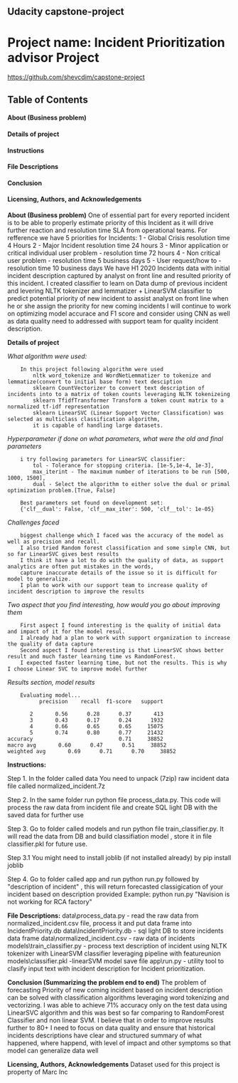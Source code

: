 ## Udacity capstone-project
# Project name: Incident Prioritization advisor Project
https://github.com/shevcdim/capstone-project

## Table of Contents
####    About (Business problem)
####    Details of project
####    Instructions
####    File Descriptions
####    Conclusion
####    Licensing, Authors, and Acknowledgements

**About (Business problem)**
    One of essential part for every reported incident is to be able to properly estimate priority of this Incident as it will drive further reaction and resolution time SLA from       operational teams.
    For refference we have 5 priorities for Incidents:
    1 - Global Crisis resolution time 4 Hours
    2 - Major Incident resolution time 24 hours
    3 - Minor application or critical individual user problem - resolution time 72 hours
    4 - Non critical user problem - resolution time 5 business days
    5 - User request/how to - resolution time 10 business days
    We have H1 2020 Incidents data with initial incident description captured by analyst on front line and resulted priority of this incident.
    I created classifier to learn on Data dump of previous incident and levering NLTK tokenizer and lemmatizer + LinearSVM classifier to predict potential priority of new              incident to assist analyst on front line when he or she assign the priority for new coming incidents
    I will continue to work on optimizing model accurace and F1 score and consider using CNN as well as data quality need to addressed with support team for quality incident           description.

**Details of project**

*What algorithm were used:*

        In this project following algorithm were used
            nltk word_tokenize and WordNetLemmatizer to tokenize and lemmatize(convert to initial base form) text desciption
            sklearn CountVectorizer to convert text description of incidents into to a matrix of token counts leveraging NLTK tokenizeing
            sklearn TfidfTransformer Transform a token count matrix to a normalized tf-idf representation 
            sklearn LinearSVC (Linear Support Vector Classification) was selected as multiclass classification algorithm, 
            it is capable of handling large datasets.
            
*Hyperparameter if done on what parameters, what were the old and final parameters*

        i try following parameters for LinearSVC classifier:
            tol - Tolerance for stopping criteria. [1e-5,1e-4, 1e-3],
            max_iterint - The maximum number of iterations to be run [500, 1000, 1500],
            dual - Select the algorithm to either solve the dual or primal optimization problem.[True, False]
      
        Best parameters set found on development set:
        {'clf__dual': False, 'clf__max_iter': 500, 'clf__tol': 1e-05} 
        
*Challenges faced*

        biggest challenge which I faced was the accuracy of the model as well as precision and recall.
        I also tried Random forest classification and some simple CNN, but so far LinearSVC gives best results
        I think it have a lot to do with the quality of data, as support analytics are often put mistakes in the words, 
        capture inaccurate details of the issue so it is difficult for model to generalize.
        I plan to work with our support team to increase quality of incident description to improve the results
        
*Two aspect that you find interesting, how would you go about improving them*

        First aspect I found interesting is the quality of initial data and impact of it for the model resul. 
        I already had a plan to work with support organization to increase the quality of data capture
        Second aspect I found interesting is that LinearSVC shows better result and much faster learning time vs RandomForest.
        I expected faster learning time, but not the results. This is why I choose Linear SVC to improve model further
        
*Results section, model results*

        Evaluating model...
              precision    recall  f1-score   support

           2       0.56      0.28      0.37       413
           3       0.43      0.17      0.24      1932
           4       0.66      0.65      0.65     15075
           5       0.74      0.80      0.77     21432
    accuracy                           0.71     38852
    macro avg       0.60      0.47      0.51     38852
    weighted avg       0.69      0.71      0.70     38852


**Instructions:**

Step 1. In the folder called data You need to unpack (7zip) raw incident data file called normalized_incident.7z

Step 2. In the same folder run python file process_data.py. This code will process the raw data from incident file and create SQL light DB with the saved data for further use

Step 3. Go to folder called models and run python file train_classifier.py. It will read the data from DB and build classifiation model , store it in file classifier.pkl for future use.

Step 3.1 You might need to install joblib (if not installed already) by pip install joblib

Step 4. Go to folder called app and run python run.py followed by "description of incident" , this will return forecasted classigication of your incident based on description provided
      Example: python run.py "Navision is not working for RCA factory"


**File Descriptions:**
data\process_data.py - read the raw data from normalized_incident.csv file, process it and put data frame into IncidentPriority.db
data\IncidentPriority.db - sql light DB to store incidents data frame 
data\normalized_incident.csv - raw data of incidents
models\train_classifier.py - process text description of incident using NLTK tokenizer with LinearSVM classifier leveraging pipeline with featureunion
models\classifier.pkl -linearSVM model save file
app\run.py - utility tool to clasify input text with incident description for Incident prioritization.

**Conclusion (Summarizing the problem end to end)**
The problem of forecasting Priority of new coming incident based on incident description can be solved with classification algorithms leveraging word tokenizing and vectorizing.
I was able to achieve 71% accuracy only on the test data using LinearSVC algorithm and this was best so far comparing to RandomForest Classifier and non linear SVM.
I believe that in order to improve results further to 80+ I need to focus on data quality and ensure that historical incidents descriptions have clear and structured summary of what happened, where happend, with level of impact and other symptoms so that model can generalize data well

**Licensing, Authors, Acknowledgements**
Dataset used for this project is property of Marc Inc 
